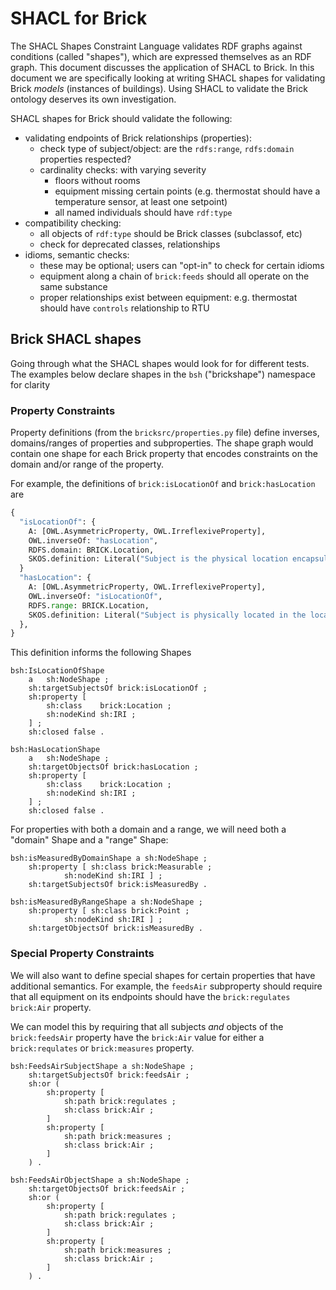 # SHACL for Brick

The SHACL Shapes Constraint Language validates RDF graphs against conditions (called "shapes"), which are expressed themselves as an RDF graph. This document discusses the application of SHACL to Brick. In this document we are specifically looking at writing SHACL shapes for validating Brick *models* (instances of buildings). Using SHACL to validate the Brick ontology deserves its own investigation.

SHACL shapes for Brick should validate the following:

- validating endpoints of Brick relationships (properties):
  - check type of subject/object: are the `rdfs:range`, `rdfs:domain` properties respected?
  - cardinality checks: with varying severity
    - floors without rooms
    - equipment missing certain points (e.g. thermostat should have a temperature sensor, at least one setpoint)
    - all named individuals should have `rdf:type`
- compatibility checking:
  - all objects of `rdf:type` should be Brick classes (subclassof, etc)
  - check for deprecated classes, relationships
- idioms, semantic checks:
  - these may be optional; users can "opt-in" to check for certain idioms
  - equipment along a chain of `brick:feeds` should all operate on the same substance
  - proper relationships exist between equipment: e.g. thermostat should have `controls` relationship to RTU


## Brick SHACL shapes

Going through what the SHACL shapes would look for for different tests. The examples below declare shapes in the `bsh` ("brickshape") namespace for clarity

### Property Constraints

Property definitions (from the `bricksrc/properties.py` file) define inverses, domains/ranges of properties and subproperties. The shape graph would contain one shape for each Brick property that encodes constraints on the domain and/or range of the property.

For example, the definitions of `brick:isLocationOf` and `brick:hasLocation` are

```python
{
  "isLocationOf": {
    A: [OWL.AsymmetricProperty, OWL.IrreflexiveProperty],
    OWL.inverseOf: "hasLocation",
    RDFS.domain: BRICK.Location,
    SKOS.definition: Literal("Subject is the physical location encapsulating the object"),
  }
  "hasLocation": {
    A: [OWL.AsymmetricProperty, OWL.IrreflexiveProperty],
    OWL.inverseOf: "isLocationOf",
    RDFS.range: BRICK.Location,
    SKOS.definition: Literal("Subject is physically located in the location given by the object"),
  },
}
```

This definition informs the following Shapes

```ttl
bsh:IsLocationOfShape
    a   sh:NodeShape ;
    sh:targetSubjectsOf brick:isLocationOf ;
    sh:property [
        sh:class    brick:Location ;
        sh:nodeKind sh:IRI ;
    ] ;
    sh:closed false .

bsh:HasLocationShape
    a   sh:NodeShape ;
    sh:targetObjectsOf brick:hasLocation ;
    sh:property [
        sh:class    brick:Location ;
        sh:nodeKind sh:IRI ;
    ] ;
    sh:closed false .
```

For properties with both a domain and a range, we will need both a "domain" Shape and a "range" Shape:

```ttl
bsh:isMeasuredByDomainShape a sh:NodeShape ;
    sh:property [ sh:class brick:Measurable ;
            sh:nodeKind sh:IRI ] ;
    sh:targetSubjectsOf brick:isMeasuredBy .

bsh:isMeasuredByRangeShape a sh:NodeShape ;
    sh:property [ sh:class brick:Point ;
            sh:nodeKind sh:IRI ] ;
    sh:targetObjectsOf brick:isMeasuredBy .
```

### Special Property Constraints

We will also want to define special shapes for certain properties that have additional semantics. For example, the `feedsAir` subproperty should require that all equipment on its endpoints should have the `brick:regulates brick:Air` property.

We can model this by requiring that all subjects *and* objects of the `brick:feedsAir` property have the `brick:Air` value for either a `brick:requlates` or `brick:measures` property.

```ttl
bsh:FeedsAirSubjectShape a sh:NodeShape ;
    sh:targetSubjectsOf brick:feedsAir ;
    sh:or (
        sh:property [
            sh:path brick:regulates ;
            sh:class brick:Air ;
        ]
        sh:property [
            sh:path brick:measures ;
            sh:class brick:Air ;
        ]
    ) .

bsh:FeedsAirObjectShape a sh:NodeShape ;
    sh:targetObjectsOf brick:feedsAir ;
    sh:or (
        sh:property [
            sh:path brick:regulates ;
            sh:class brick:Air ;
        ]
        sh:property [
            sh:path brick:measures ;
            sh:class brick:Air ;
        ]
    ) .
```
